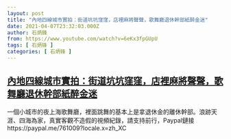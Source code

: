 ```yaml
---
layout: post
title: "內地四線城市實拍：街道坑坑窪窪，店裡麻將聲聲，歌舞廳退休幹部紙醉金迷"
date: 2021-04-07T23:32:03.000Z
author: 石炳鋒
from: https://www.youtube.com/watch?v=6eKx3fpGUpU
tags: [ 石炳锋 ]
categories: [ 石炳锋 ]
---
```

<!--1617838323000-->
[內地四線城市實拍：街道坑坑窪窪，店裡麻將聲聲，歌舞廳退休幹部紙醉金迷](https://www.youtube.com/watch?v=6eKx3fpGUpU)
------

<div>
一個小城市的夜上海歌舞廳，裡面跳舞的基本上是拿退休金的離休幹部。浪跡天涯、四海為家，真實客觀不造假的視頻紀錄，請支持前行，Paypal鏈接https://paypal.me/761009?locale.x=zh_XC
</div>
